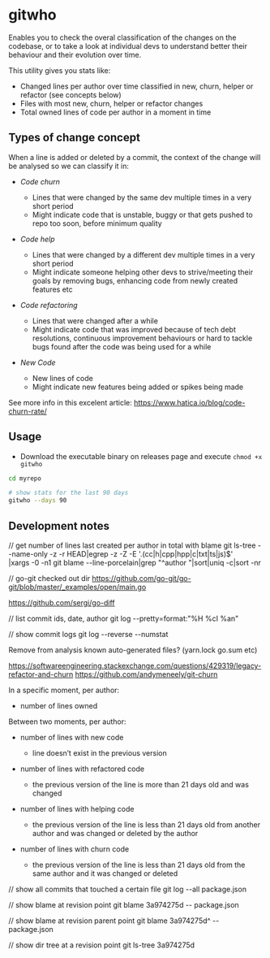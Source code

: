 # gitwho

Enables you to check the overal classification of the changes on the codebase, or to take a look at individual devs to understand better their behaviour and their evolution over time.

This utility gives you stats like:
  - Changed lines per author over time classified in new, churn, helper or refactor (see concepts below)
  - Files with most new, churn, helper or refactor changes
  - Total owned lines of code per author in a moment in time

## Types of change concept

When a line is added or deleted by a commit, the context of the change will be analysed so we can classify it in:

- *Code churn*
  - Lines that were changed by the same dev multiple times in a very short period
  - Might indicate code that is unstable, buggy or that gets pushed to repo too soon, before minimum quality

- *Code help*
  - Lines that were changed by a different dev multiple times in a very short period
  - Might indicate someone helping other devs to strive/meeting their goals by removing bugs, enhancing code from newly created features etc

- *Code refactoring*
  - Lines that were changed after a while
  - Might indicate code that was improved because of tech debt resolutions, continuous improvement behaviours or hard to tackle bugs found after the code was being used for a while

- *New Code*
  - New lines of code
  - Might indicate new features being added or spikes being made

See more info in this excelent article: https://www.hatica.io/blog/code-churn-rate/

## Usage

* Download the executable binary on releases page and execute `chmod +x gitwho`

```sh
cd myrepo

# show stats for the last 90 days
gitwho --days 90

```

## Development notes

// get number of lines last created per author in total with blame
git ls-tree --name-only -z -r HEAD|egrep -z -Z -E '\.(cc|h|cpp|hpp|c|txt|ts|js)$' \
  |xargs -0 -n1 git blame --line-porcelain|grep "^author "|sort|uniq -c|sort -nr


// go-git checked out dir
https://github.com/go-git/go-git/blob/master/_examples/open/main.go

https://github.com/sergi/go-diff

// list commit ids, date, author
git log --pretty=format:"%H %cI %an"

// show commit logs
git log --reverse --numstat



Remove from analysis known auto-generated files? (yarn.lock go.sum etc)


https://softwareengineering.stackexchange.com/questions/429319/legacy-refactor-and-churn
https://github.com/andymeneely/git-churn



In a specific moment, per author:
  - number of lines owned

Between two moments, per author:

  - number of lines with new code
     - line doesn’t exist in the previous version

  - number of lines with refactored code
     - the previous version of the line is more than 21 days old and was changed

  - number of lines with helping code
     - the previous version of the line is less than 21 days old from another author and was changed or deleted by the author

  - number of lines with churn code
     - the previous version of the line is less than 21 days old from the same author and it was changed or deleted


// show all commits that touched a certain file
git log --all package.json

// show blame at revision point
git blame 3a974275d -- package.json

// show blame at revision parent point
git blame 3a974275d^ -- package.json

// show dir tree at a revision point
git ls-tree 3a974275d

